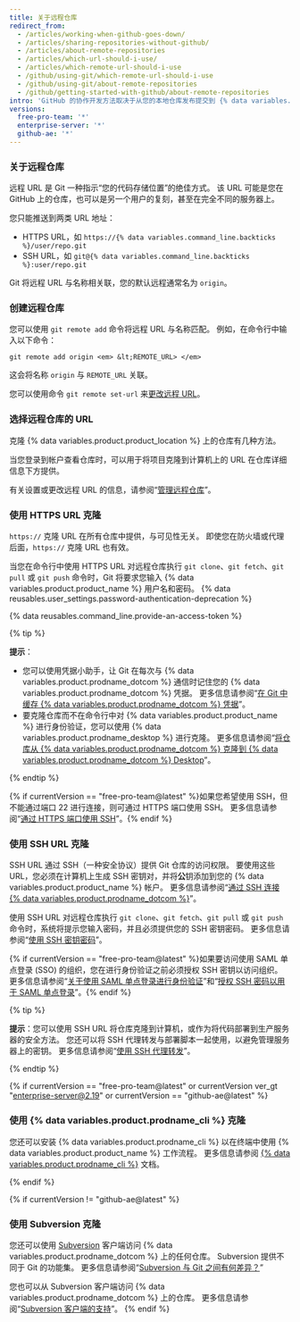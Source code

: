 ```yaml
---
title: 关于远程仓库
redirect_from:
  - /articles/working-when-github-goes-down/
  - /articles/sharing-repositories-without-github/
  - /articles/about-remote-repositories
  - /articles/which-url-should-i-use/
  - /articles/which-remote-url-should-i-use
  - /github/using-git/which-remote-url-should-i-use
  - /github/using-git/about-remote-repositories
  - /github/getting-started-with-github/about-remote-repositories
intro: 'GitHub 的协作开发方法取决于从您的本地仓库发布提交到 {% data variables.product.product_name %}，以供其他人查看、提取和更新。'
versions:
  free-pro-team: '*'
  enterprise-server: '*'
  github-ae: '*'
---
```


### 关于远程仓库

远程 URL 是 Git 一种指示“您的代码存储位置”的绝佳方式。 该 URL 可能是您在 GitHub 上的仓库，也可以是另一个用户的复刻，甚至在完全不同的服务器上。

您只能推送到两类 URL 地址：

* HTTPS URL，如 `https://{% data variables.command_line.backticks %}/user/repo.git`
* SSH URL，如 `git@{% data variables.command_line.backticks %}:user/repo.git`

Git 将远程 URL 与名称相关联，您的默认远程通常名为 `origin`。

### 创建远程仓库

您可以使用 `git remote add` 命令将远程 URL 与名称匹配。 例如，在命令行中输入以下命令：

```shell
git remote add origin <em> &lt;REMOTE_URL> </em>
```

这会将名称 `origin` 与 `REMOTE_URL` 关联。

您可以使用命令 `git remote set-url` 来[更改远程 URL](/github/getting-started-with-github/managing-remote-repositories)。

### 选择远程仓库的 URL

克隆 {% data variables.product.product_location %} 上的仓库有几种方法。

当您登录到帐户查看仓库时，可以用于将项目克隆到计算机上的 URL 在仓库详细信息下方提供。

有关设置或更改远程 URL 的信息，请参阅“[管理远程仓库](/github/getting-started-with-github/managing-remote-repositories)”。

### 使用 HTTPS URL 克隆

`https://` 克隆 URL 在所有仓库中提供，与可见性无关。 即使您在防火墙或代理后面，`https://` 克隆 URL 也有效。

当您在命令行中使用 HTTPS URL 对远程仓库执行 `git clone`、`git fetch`、`git pull` 或 `git push` 命令时，Git 将要求您输入 {% data variables.product.product_name %} 用户名和密码。 {% data reusables.user_settings.password-authentication-deprecation %}

{% data reusables.command_line.provide-an-access-token %}

{% tip %}

**提示**：
- 您可以使用凭据小助手，让 Git 在每次与 {% data variables.product.prodname_dotcom %} 通信时记住您的 {% data variables.product.prodname_dotcom %} 凭据。 更多信息请参阅“[在 Git 中缓存 {% data variables.product.prodname_dotcom %} 凭据](/github/getting-started-with-github/caching-your-github-credentials-in-git)”。
- 要克隆仓库而不在命令行中对 {% data variables.product.product_name %} 进行身份验证，您可以使用 {% data variables.product.prodname_desktop %} 进行克隆。 更多信息请参阅“[将仓库从 {% data variables.product.prodname_dotcom %} 克隆到 {% data variables.product.prodname_dotcom %} Desktop](/desktop/contributing-to-projects/cloning-a-repository-from-github-to-github-desktop)”。

{% endtip %}

 {% if currentVersion == "free-pro-team@latest" %}如果您希望使用 SSH，但不能通过端口 22 进行连接，则可通过 HTTPS 端口使用 SSH。 更多信息请参阅“[通过 HTTPS 端口使用 SSH](/github/authenticating-to-github/using-ssh-over-the-https-port)”。{% endif %}

### 使用 SSH URL 克隆

SSH URL 通过 SSH（一种安全协议）提供 Git 仓库的访问权限。 要使用这些 URL，您必须在计算机上生成 SSH 密钥对，并将**公**钥添加到您的 {% data variables.product.product_name %} 帐户。 更多信息请参阅“[通过 SSH 连接 {% data variables.product.prodname_dotcom %}](/github/authenticating-to-github/connecting-to-github-with-ssh)”。

使用 SSH URL 对远程仓库执行 `git clone`、`git fetch`、`git pull` 或 `git push` 命令时，系统将提示您输入密码，并且必须提供您的 SSH 密钥密码。 更多信息请参阅“[使用 SSH 密钥密码](/github/authenticating-to-github/working-with-ssh-key-passphrases)”。

{% if currentVersion == "free-pro-team@latest" %}如果要访问使用 SAML 单点登录 (SSO) 的组织，您在进行身份验证之前必须授权 SSH 密钥以访问组织。 更多信息请参阅“[关于使用 SAML 单点登录进行身份验证](/github/authenticating-to-github/about-authentication-with-saml-single-sign-on)”和“[授权 SSH 密码以用于 SAML 单点登录](/github/authenticating-to-github/authorizing-an-ssh-key-for-use-with-saml-single-sign-on)”。{% endif %}

{% tip %}

**提示**：您可以使用 SSH URL 将仓库克隆到计算机，或作为将代码部署到生产服务器的安全方法。 您还可以将 SSH 代理转发与部署脚本一起使用，以避免管理服务器上的密钥。 更多信息请参阅“[使用 SSH 代理转发](/developers/overview/using-ssh-agent-forwarding)”。

{% endtip %}

{% if currentVersion == "free-pro-team@latest" or currentVersion ver_gt "enterprise-server@2.19" or currentVersion == "github-ae@latest" %}

### 使用 {% data variables.product.prodname_cli %} 克隆

您还可以安装 {% data variables.product.prodname_cli %} 以在终端中使用 {% data variables.product.product_name %} 工作流程。 更多信息请参阅 [{% data variables.product.prodname_cli %}](https://cli.github.com/manual/) 文档。

{% endif %}

{% if currentVersion != "github-ae@latest" %}
### 使用 Subversion 克隆

您还可以使用 [Subversion](https://subversion.apache.org/) 客户端访问 {% data variables.product.prodname_dotcom %} 上的任何仓库。 Subversion 提供不同于 Git 的功能集。 更多信息请参阅“[Subversion 与 Git 之间有何差异？](/github/importing-your-projects-to-github/what-are-the-differences-between-subversion-and-git)”

您也可以从 Subversion 客户端访问 {% data variables.product.prodname_dotcom %} 上的仓库。 更多信息请参阅“[Subversion 客户端的支持](/github/importing-your-projects-to-github/support-for-subversion-clients)”。
{% endif %}
